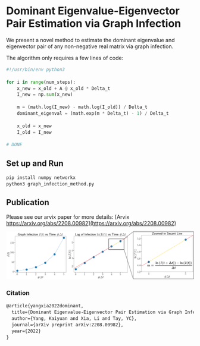 # Dominant Eigenvalue-Eigenvector Pair Estimation via Graph Infection

We present a novel method to estimate the dominant eigenvalue and eigenvector pair of any non-negative real matrix via graph infection.

The algorithm only requires a few lines of code:

```python
#!/usr/bin/env python3

for i in range(num_steps):
    x_new = x_old + A @ x_old * Delta_t
    I_new = np.sum(x_new)

    m = (math.log(I_new) - math.log(I_old)) / Delta_t
    dominant_eigenval = (math.exp(m * Delta_t) - 1) / Delta_t

    x_old = x_new
    I_old = I_new

# DONE
```

## Set up and Run

```python
pip install numpy networkx
python3 graph_infection_method.py
```

## Publication

Please see our arvix paper for more details: 
[Arvix https://arxiv.org/abs/2208.00982](https://arxiv.org/abs/2208.00982)

![This is an image](./fig_overview.png)

### Citation

```latex
@article{yangxia2022dominant,
  title={Dominant Eigenvalue-Eigenvector Pair Estimation via Graph Infection},
  author={Yang, Kaiyuan and Xia, Li and Tay, YC},
  journal={arXiv preprint arXiv:2208.00982},
  year={2022}
}
```

